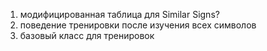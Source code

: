1. модифицированная таблица для Similar Signs?
2. поведение тренировки после изучения всех символов
3. базовый класс для тренировок
